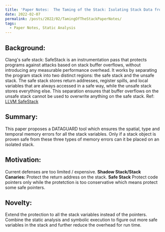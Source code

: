 ```yaml
---
title: 'Paper Notes:  The Taming of the Stack: Isolating Stack Data from Memory Errors (NDSS'22)'
date: 2022-02-07
permalink: /posts/2022/02/TamingOfTheStackPaperNotes/
tags:
  - Paper Notes, Static Analysis
---
```


## Background:
Clang's safe stack: SafeStack is an instrumentation pass that protects programs against attacks based on stack buffer overflows, without introducing any measurable performance overhead. It works by separating the program stack into two distinct regions: the safe stack and the unsafe stack. The safe stack stores return addresses, register spills, and local variables that are always accessed in a safe way, while the unsafe stack stores everything else. This separation ensures that buffer overflows on the unsafe stack cannot be used to overwrite anything on the safe stack. Ref: [LLVM SafeStack](https://clang.llvm.org/docs/SafeStack.html)

## Summary:
This paper proposes a DATAGUARD tool which ensures the spatial, type and temporal memory errors for all the stack variables. 
Only if a stack object is proven safe from these three types of memory errors can it be placed on an isolated stack.

## Motivation: 
Current defenses are too limited / expensive.
**Shadow Stack/Stack Canaries:** Protect the return address on the stack.
**Safe Stack** Protect code pointers only while the protetction is too conservative which means protect some safe pointers.

## Novelty:
Extend the protection to all the stack variables instead of the pointers.
Combine the static analysis and symbolic execution to figure out more safe variables in the stack and further reduce the overhead for run time.
